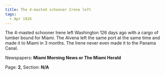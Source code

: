 ```yaml
---  
title: The 4-masted schooner Irene left  
tags:  
  - Apr 1926  
---  
```

  
The 4-masted schooner Irene left Washington 126 days ago with a cargo of lumber bound for Miami. The Alvena left the same port at the same time and made it to Miami in 3 months. The Irene never even made it to the Panama Canal.  
  
Newspapers: **Miami Morning News or The Miami Herald**  
  
Page: **2**, Section: **N/A** 
